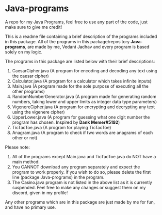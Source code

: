 # Java-programs
A repo for my Java Programs, feel free to use any part of the code, just make sure to give me credit!

This is a readme file containing a brief description of the programs included in this package.
All of the programs in this package/repository **Java-programs**, are made by me, Vedant Jadhav and every program is based solely on my logic.

The programs in this package are listed below with their brief descriptions:
1. CaesarCipher.java (A program for encoding and decoding any text using the caesar cipher)
2. Calculator.java (A program for a calculator which takes infinite inputs)
3. Main.java (A program made for the sole purpose of executing all the other programs)
4. RandomNumberGenerator.java (A program made for generating random numbers, taking lower and upper limits
    as integer data type parameters)
5. VigenereCipher.java (A program for encrypting and decrypting any text using the vigenere cipher)
6. UpperLower.java (A program for guessing what one digit number the program has chosen. Inspired by **Dank Memer#5192**)
7. TicTacToe.java (A program for playing TicTacToe)
8. Anagram.java (A program to check if two words are anagrams of each other or not)

Please note:
1. All of the programs except Main.java and TicTacToe.java do NOT have a main method.
2. You CANNOT download any program separately and expect the program to work properly. If you wish to do so, please delete the first line (package Java-programs) in the program.
3. The Casino.java program is not listed in the above list as it is currently suspended. Feel free to make any changes or suggest them on my discord, given in my profile!

Any other programs which are in this package are just made by me for fun, and have no primary use.
